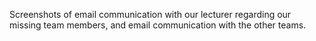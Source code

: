 Screenshots of email communication with our lecturer regarding our missing team members, and email communication with the other teams.
